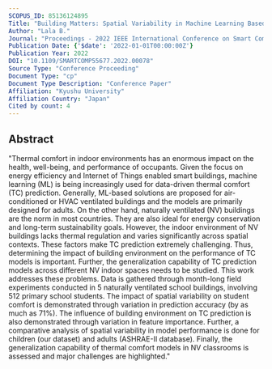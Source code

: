 ```yaml
---
SCOPUS_ID: 85136124895
Title: "Building Matters: Spatial Variability in Machine Learning Based Thermal Comfort Prediction in Winters"
Author: "Lala B."
Journal: "Proceedings - 2022 IEEE International Conference on Smart Computing, SMARTCOMP 2022"
Publication Date: {'$date': '2022-01-01T00:00:00Z'}
Publication Year: 2022
DOI: "10.1109/SMARTCOMP55677.2022.00078"
Source Type: "Conference Proceeding"
Document Type: "cp"
Document Type Description: "Conference Paper"
Affiliation: "Kyushu University"
Affiliation Country: "Japan"
Cited by count: 4
---
```


## Abstract
"Thermal comfort in indoor environments has an enormous impact on the health, well-being, and performance of occupants. Given the focus on energy efficiency and Internet of Things enabled smart buildings, machine learning (ML) is being increasingly used for data-driven thermal comfort (TC) prediction. Generally, ML-based solutions are proposed for air-conditioned or HVAC ventilated buildings and the models are primarily designed for adults. On the other hand, naturally ventilated (NV) buildings are the norm in most countries. They are also ideal for energy conservation and long-term sustainability goals. However, the indoor environment of NV buildings lacks thermal regulation and varies significantly across spatial contexts. These factors make TC prediction extremely challenging. Thus, determining the impact of building environment on the performance of TC models is important. Further, the generalization capability of TC prediction models across different NV indoor spaces needs to be studied. This work addresses these problems. Data is gathered through month-long field experiments conducted in 5 naturally ventilated school buildings, involving 512 primary school students. The impact of spatial variability on student comfort is demonstrated through variation in prediction accuracy (by as much as 71%). The influence of building environment on TC prediction is also demonstrated through variation in feature importance. Further, a comparative analysis of spatial variability in model performance is done for children (our dataset) and adults (ASHRAE-II database). Finally, the generalization capability of thermal comfort models in NV classrooms is assessed and major challenges are highlighted."
